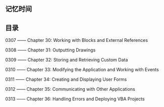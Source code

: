 ## 记忆时间

## 目录

0307 —— Chapter 30: Working with Blocks and External References

0308 —— Chapter 31: Outputting Drawings

0309 —— Chapter 32: Storing and Retrieving Custom Data

0310 —— Chapter 33: Modifying the Application and Working with Events

0311 —— Chapter 34: Creating and Displaying User Forms

0312 —— Chapter 35: Communicating with Other Applications

0313 —— Chapter 36: Handling Errors and Deploying VBA Projects
